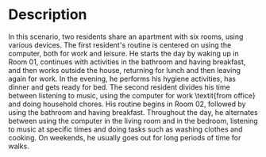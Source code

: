 # Description
In this scenario, two residents share an apartment with six rooms, using various devices. The first resident's routine is centered on using the computer, both for work and leisure. He starts the day by waking up in Room 01, continues with activities in the bathroom and having breakfast, and then works outside the house, returning for lunch and then leaving again for work. In the evening, he performs his hygiene activities, has dinner and gets ready for bed. The second resident divides his time between listening to music, using the computer for work \textit{from office} and doing household chores. His routine begins in Room 02, followed by using the bathroom and having breakfast. Throughout the day, he alternates between using the computer in the living room and in the bedroom, listening to music at specific times and doing tasks such as washing clothes and cooking. On weekends, he usually goes out for long periods of time for walks.